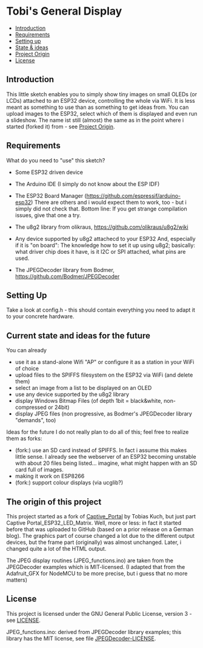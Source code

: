 # Tobi's General Display

[tocstart]: # (toc start)

  * [Introduction](#introduction)
  * [Requirements](#requirements)
  * [Setting up](#setting-up)
  * [State & ideas](#Current-state-and-ideas-for-the-future)
  * [Project Origin](#The-origin-of-this-project)
  * [License](#license)

[tocend]: # (toc end)

## Introduction

This little sketch enables you to simply show tiny images on small OLEDs (or LCDs) attached to an ESP32 device, controlling the whole via WiFi.
It is less meant as something to use than as something to get ideas from. 
You can upload images to the ESP32, select which of them is displayed and even run a slideshow.
The name ist still (almost) the same as in the point where i started (forked it) from - see [Project Origin](#The-origin-of-this-project).

## Requirements

What do you need to "use" this sketch?

* Some ESP32 driven device

* The Arduino IDE
  (I simply do not know about the ESP IDF)

* The ESP32 Board Manager (https://github.com/espressif/arduino-esp32)
  There are others and i would expect them to work, too - but i simply did not check that. 
  Bottom line: If you get strange compilation issues, give that one a try.
  
* The u8g2 library from olikraus, https://github.com/olikraus/u8g2/wiki

* Any device supported by u8g2 attachecd to your ESP32
  And, especially if it is "on board": The knowledge how to set it up using u8g2; basically: what driver chip does it have, is it I2C or SPI attached, what pins are used.

* The JPEGDecoder library from Bodmer, https://github.com/Bodmer/JPEGDecoder

## Setting Up

Take a look at config.h - this should contain everything you need to adapt it to your concrete hardware.

## Current state and ideas for the future

You can already
* use it as a stand-alone Wifi "AP" or configure it as a station in your WiFi of choice
* upload files to the SPIFFS filesystem on the ESP32 via WiFi (and delete them)
* select an image from a list to be displayed on an OLED
* use any device supported by the u8g2 library
* display Windows Bitmap Files (of depth 1bit = black&white, non-compressed or 24bit)
* display JPEG files (non progressive, as Bodmer's JPEGDecoder library "demands", too)

Ideas for the future
I do not really plan to do all of this; feel free to realize them as forks:
* (fork:) use an SD card instead of SPIFFS.
  In fact i assume this makes little sense. I already see the webserver of an ESP32 becoming unstable with about 20 files being listed... imagine, what might happen with an SD card full of images.
* making it work on ESP8266
* (fork:) support colour displays (via ucglib?)

## The origin of this project
This project started as a fork of [Captive_Portal](https://github.com/KuchTo/Captive_Portal) by Tobias Kuch, but just part Captive Portal_ESP32_LED_Matrix.
Well, more or less: in fact it started before that was uploaded to GitHub (based on a prior release on a German blog).
The graphics part of course changed a lot due to the different output devices, but the frame part (originally) was almost unchanged. Later, i changed quite a lot of the HTML output.

The JPEG display routines (JPEG_functions.ino) are taken from the JPEGDecoder examples which is MIT-licensed.
(I adapted that from the Adafruit_GFX for NodeMCU to be more precise, but i guess that no more matters)

## License

This project is licensed under the GNU General Public License, version 3 - see [LICENSE](./LICENSE).

JPEG_functions.ino: derived from JPEGDecoder library examples; this library has the MIT license, see file [JPEGDecoder-LICENSE](./JPEGDecoder-LICENSE).


